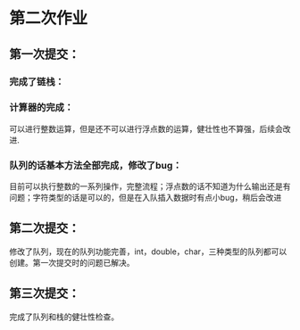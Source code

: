# 第二次作业

## 第一次提交：

### 完成了链栈：



### 计算器的完成：

可以进行整数运算，但是还不可以进行浮点数的运算，健壮性也不算强，后续会改进.

### 队列的话基本方法全部完成，修改了bug：

目前可以执行整数的一系列操作，完整流程；浮点数的话不知道为什么输出还是有问题；字符类型的话是可以的，但是在入队插入数据时有点小bug，稍后会改进

## 第二次提交：

修改了队列，现在的队列功能完善，int，double，char，三种类型的队列都可以创建。第一次提交时的问题已解决。

## 第三次提交：

完成了队列和栈的健壮性检查。